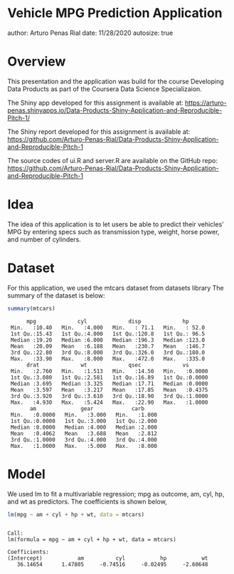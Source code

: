 Vehicle MPG Prediction Application
========================================================
author: Arturo Penas Rial
date: 11/28/2020
autosize: true

Overview
========================================================

This presentation and the application was build for the course Developing Data Products as part of the Coursera Data Science Specializaion.

The Shiny app developed for this assignment is available at:  https://arturo-penas.shinyapps.io/Data-Products-Shiny-Application-and-Reproducible-Pitch-1/

The Shiny report developed for this assignment is available at: 
https://github.com/Arturo-Penas-Rial/Data-Products-Shiny-Application-and-Reproducible-Pitch-1


The source codes of ui.R and server.R are available on the GitHub repo: https://github.com/Arturo-Penas-Rial/Data-Products-Shiny-Application-and-Reproducible-Pitch-1

Idea
====

The idea of this application is to let users be able to predict their vehicles' MPG by entering specs such as transmission type, weight, horse power, and number of cylinders.

Dataset
========================================================

For this application, we used the mtcars dataset from datasets library
The summary of the dataset is below:

```r
summary(mtcars)
```

```
      mpg             cyl             disp             hp       
 Min.   :10.40   Min.   :4.000   Min.   : 71.1   Min.   : 52.0  
 1st Qu.:15.43   1st Qu.:4.000   1st Qu.:120.8   1st Qu.: 96.5  
 Median :19.20   Median :6.000   Median :196.3   Median :123.0  
 Mean   :20.09   Mean   :6.188   Mean   :230.7   Mean   :146.7  
 3rd Qu.:22.80   3rd Qu.:8.000   3rd Qu.:326.0   3rd Qu.:180.0  
 Max.   :33.90   Max.   :8.000   Max.   :472.0   Max.   :335.0  
      drat             wt             qsec             vs        
 Min.   :2.760   Min.   :1.513   Min.   :14.50   Min.   :0.0000  
 1st Qu.:3.080   1st Qu.:2.581   1st Qu.:16.89   1st Qu.:0.0000  
 Median :3.695   Median :3.325   Median :17.71   Median :0.0000  
 Mean   :3.597   Mean   :3.217   Mean   :17.85   Mean   :0.4375  
 3rd Qu.:3.920   3rd Qu.:3.610   3rd Qu.:18.90   3rd Qu.:1.0000  
 Max.   :4.930   Max.   :5.424   Max.   :22.90   Max.   :1.0000  
       am              gear            carb      
 Min.   :0.0000   Min.   :3.000   Min.   :1.000  
 1st Qu.:0.0000   1st Qu.:3.000   1st Qu.:2.000  
 Median :0.0000   Median :4.000   Median :2.000  
 Mean   :0.4062   Mean   :3.688   Mean   :2.812  
 3rd Qu.:1.0000   3rd Qu.:4.000   3rd Qu.:4.000  
 Max.   :1.0000   Max.   :5.000   Max.   :8.000  
```

Model
========================================================

We used lm to fit a multivariable regression; mpg as outcome, am, cyl, hp, and wt as predictors. The coefficients is shown below,


```r
lm(mpg ~ am + cyl + hp + wt, data = mtcars)
```

```

Call:
lm(formula = mpg ~ am + cyl + hp + wt, data = mtcars)

Coefficients:
(Intercept)           am          cyl           hp           wt  
   36.14654      1.47805     -0.74516     -0.02495     -2.60648  
```
